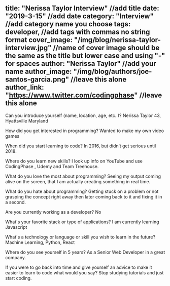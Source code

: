 title: "Nerissa Taylor Interview" //add title
date: "2019-3-15" //add date
category: "Interview" //add category name you choose
tags: developer,  //add tags with commas no string format
cover_image: "/img/blog/nerissa-taylor-interview.jpg" //name of cover image should be the same as the title but lower case and using "-" for spaces
author: "Nerissa Taylor" //add your name
author_image: "/img/blog/authors/joe-santos-garcia.png" //leave this alone
author_link: "https://www.twitter.com/codingphase" //leave this alone
---




Can you introduce yourself (name, location, age, etc..)?
Nerissa Taylor 43, Hyattsville Maryland

How did you get interested in programming?
Wanted to make my own video games

When did you start learning to code?
In 2016, but didn’t get serious until 2018.

Where do you learn new skills?
I look up info on YouTube and  use CodingPhase , Udemy and Team Treehouse.

What do you love the most about programming?
Seeing my output coming alive on the screen, that I am actually creating something in real time.

What do you hate about programming?
Getting stuck on  a problem or not grasping the concept right away  then later coming back to it  and fixing it in a second.

Are you currently working as a developer?
No

What's your favorite stack or type of applications?
I am currently learning Javascript


What's a technology or language or skill you wish to learn in the future?
Machine Learning, Python, React

Where do you see yourself in 5 years?
As a Senior Web Developer in a great company.

If you were to go back into time and give yourself an advice to make it easier to learn to code what would you say?
Stop studying tutorials and just start coding.

